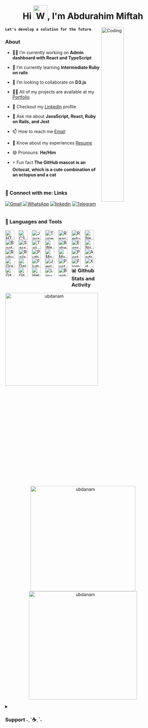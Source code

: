 <h1 align="center">Hi <img alt="Waving hi" width="45" src="https://media.giphy.com/media/ujrj9aoOdNvXO/giphy.gif">, I'm Abdurahim Miftah</h1>

<img align="right" alt="Coding" width="38%" src="https://media.giphy.com/media/765ccrAiB0g9z6EApL/giphy.gif">
  
  **`Let's develop a solution for the future`**
  

### About
- 🕵️‍♂️ I’m currently working on **Admin dashboard with React and TypeScript**

- 🌱 I’m currently learning **Intermediate Ruby on rails**

- 👯 I’m looking to collaborate on **D3.js**

- 👨‍💻 All of my projects are available at my [Portfolio](https://ubdanam.github.io/Portfolio/)

- 📄 Checkout my [LinkedIn](https://linkedin.com/in/abdurahim-m-068ba116b) profile

- 💬 Ask me about **JavaScript, React, Ruby on Rails, and Jest**

- 📫 How to reach me [Email](mailto:abdugreat3@gmail.com)

- 📄 Know about my experiences [Resume](https://drive.google.com/file/d/1rBvYLaqjhXlTuK_YyyHMA_bo2NeD9l4X/view?usp=sharing)

- 😄 Pronouns: **He/Him**

- ⚡ Fun fact **The GitHub mascot is an Octocat, which is a cute combination of an octopus and a cat**<br><br>

### 🔗 Connect with me: Links

[![Gmail](https://img.shields.io/badge/Gmail-D14836?style=for-the-badge&logo=gmail&logoColor=white)](mailto:abdugreat3@gmail.com)
[![WhatsApp](https://img.shields.io/badge/WhatsApp-25D366?style=for-the-badge&logo=whatsapp&logoColor=white)](https://wa.me/qr/AMQA7RQNDXNVC1)
[![linkedin](https://img.shields.io/badge/linkedin-0A66C2?style=for-the-badge&logo=linkedin&logoColor=white)](https://linkedin.com/in/abdurahim-m-068ba116b)
[![Telegram](https://img.shields.io/badge/Telegram-2CA5E0?style=for-the-badge&logo=telegram&logoColor=white)](https://t.me/solo5F)
<br><br>

### 🧰 Languages and Tools

<img align="left" alt="HTML" width="30px" style="padding-right:10px;" src="https://cdn.jsdelivr.net/gh/devicons/devicon/icons/html5/html5-plain.svg" />
<img align="left" alt="CSS" width="30px" style="padding-right:10px;" src="https://cdn.jsdelivr.net/gh/devicons/devicon/icons/css3/css3-plain.svg" />
<img align="left" alt="JavaScript" width="30px" style="padding-right:10px;" src="https://cdn.jsdelivr.net/gh/devicons/devicon/icons/javascript/javascript-plain.svg" />
<img align="left" alt="TypeScript" width="30px" style="padding-right:10px;" src="https://cdn.jsdelivr.net/gh/devicons/devicon/icons/typescript/typescript-plain.svg" />
<img align="left" alt="React" width="30px" style="padding-right:10px;" src="https://cdn.jsdelivr.net/gh/devicons/devicon/icons/react/react-original.svg" />
<img align="left" alt="Redux" width="30px" style="padding-right:10px;" src="https://cdn.jsdelivr.net/gh/devicons/devicon/icons/redux/redux-original.svg" />
<img align="left" alt="Nextjs" width="30px" style="padding-right:10px;" src="https://cdn.jsdelivr.net/gh/devicons/devicon/icons/nextjs/nextjs-original.svg" />
<img align="left" alt="Bootstrap" width="30px" style="padding-right:10px;" src="https://cdn.jsdelivr.net/gh/devicons/devicon/icons/bootstrap/bootstrap-original.svg" />
<img align="left" alt="Sass" width="30px" style="padding-right:10px;" src="https://cdn.jsdelivr.net/gh/devicons/devicon/icons/sass/sass-original.svg" />
<img align="left" alt="Tailwind" width="30px" style="padding-right:10px;" src="https://cdn.jsdelivr.net/gh/devicons/devicon/icons/tailwindcss/tailwindcss-plain.svg" />
<img align="left" alt="Webpack" width="30px" style="padding-right:10px;" src="https://cdn.jsdelivr.net/gh/devicons/devicon/icons/webpack/webpack-original.svg" />
<img align="left" alt="Babel" width="30px" style="padding-right:10px;" src="https://cdn.jsdelivr.net/gh/devicons/devicon/icons/babel/babel-original.svg" />
<img align="left" alt="Express" width="30px" style="padding-right:10px;" src="https://cdn.jsdelivr.net/gh/devicons/devicon/icons/express/express-original.svg" />
<img align="left" alt="NodeJS" width="30px" style="padding-right:10px;" src="https://cdn.jsdelivr.net/gh/devicons/devicon/icons/nodejs/nodejs-original.svg" />
<img align="left" alt="Ruby" width="30px" style="padding-right:10px;" src="https://cdn.jsdelivr.net/gh/devicons/devicon/icons/ruby/ruby-original.svg" />
<img align="left" alt="Rails" width="30px" style="padding-right:10px;" src="https://cdn.jsdelivr.net/gh/devicons/devicon/icons/rails/rails-original-wordmark.svg" />
<img align="left" alt="Python" width="30px" style="padding-right:10px;" src="https://cdn.jsdelivr.net/gh/devicons/devicon/icons/python/python-plain.svg" />
<img align="left" alt="MongoDB" width="30px" style="padding-right:10px;" src="https://cdn.jsdelivr.net/gh/devicons/devicon/icons/mongodb/mongodb-original.svg" />
<img align="left" alt="Mysql" width="30px" style="padding-right:10px;" src="https://cdn.jsdelivr.net/gh/devicons/devicon/icons/mysql/mysql-original.svg" />
<img align="left" alt="Postgresql" width="30px" style="padding-right:10px;" src="https://cdn.jsdelivr.net/gh/devicons/devicon/icons/postgresql/postgresql-original.svg" />
<img align="left" alt="Android" width="30px" style="padding-right:10px;" src="https://cdn.jsdelivr.net/gh/devicons/devicon/icons/android/android-original.svg"/>
<img align="left" alt="Gradle" width="30px" style="padding-right:10px;" src="https://cdn.jsdelivr.net/gh/devicons/devicon/icons/gradle/gradle-plain.svg" />
<img align="left" alt="Dart" width="30px" style="padding-right:10px;" src="https://cdn.jsdelivr.net/gh/devicons/devicon/icons/dart/dart-original.svg" />
<img align="left" alt="Flutter" width="30px" style="padding-right:10px;" src="https://cdn.jsdelivr.net/gh/devicons/devicon/icons/flutter/flutter-original.svg" />
<img align="left" alt="Jest" width="30px" style="padding-right:10px;" src="https://cdn.jsdelivr.net/gh/devicons/devicon/icons/jest/jest-plain.svg" />
<img align="left" alt="Postman" width="30px" style="padding-right:10px;" src="https://www.vectorlogo.zone/logos/getpostman/getpostman-icon.svg" />
<img align="left" alt="Figma" width="30px" style="padding-right:10px;" src="https://cdn.jsdelivr.net/gh/devicons/devicon/icons/figma/figma-original.svg" />
<img align="left" alt="Xd" width="30px" style="padding-right:10px;" src="https://cdn.jsdelivr.net/gh/devicons/devicon/icons/xd/xd-plain.svg" />
<img align="left" alt="Git" width="30px" style="padding-right:10px;" src="https://cdn.jsdelivr.net/gh/devicons/devicon/icons/git/git-original.svg" />
<img align="left" alt="GitHub" width="30px" style="padding-right:10px;" src="https://cdn.jsdelivr.net/gh/devicons/devicon/icons/github/github-original.svg" />
<img align="left" alt="Heroku" width="30px" style="padding-right:10px;" src="https://cdn.jsdelivr.net/gh/devicons/devicon/icons/heroku/heroku-original.svg" />
<img align="left" alt="Linux" width="30px" style="padding-right:10px;" src="https://cdn.jsdelivr.net/gh/devicons/devicon/icons/linux/linux-original.svg" />
<img align="left" alt="Bash" width="30px" style="padding-right:10px;padding-bottom:20px;" src="https://cdn.jsdelivr.net/gh/devicons/devicon/icons/bash/bash-original.svg" />
<br><br><br><br>

<h3 width="100%"> 📊 Github Stats and Activity</h3>

<p align="center">
  <img width="300px" src="https://github-readme-stats.vercel.app/api/top-langs?username=ubdanam&show_icons=true&locale=en&layout=compact" alt="ubdanam" />
&nbsp;
  <img width="340px" src="https://github-readme-stats.vercel.app/api?username=ubdanam&show_icons=true&locale=en" alt="ubdanam" />
  <img width="350px" src="https://github-readme-streak-stats.herokuapp.com/?user=ubdanam&" alt="ubdanam" /></p>

<details>
 <summary><h3> Support ˗ˏˋ☕ˎˊ˗</h3></summary>
  <p><a href="https://ko-fi.com/ubdanam"> <img align="left" src="https://cdn.ko-fi.com/cdn/kofi3.png?v=3" height="50" width="210" alt="ubdanam" /></a></p><br><br><br> 
</details>

